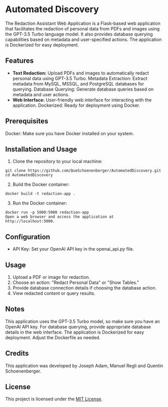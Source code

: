 # Automated Discovery


The Redaction Assistant Web Application is a Flask-based web application that facilitates the redaction of personal data from PDFs and images using the GPT-3.5 Turbo language model. It also provides database querying capabilities based on metadata and user-specified actions. The application is Dockerized for easy deployment.

## Features
- **Text Redaction:** Upload PDFs and images to automatically redact personal data using GPT-3.5 Turbo.
Metadata Extraction: Extract metadata from MySQL, MSSQL, and PostgreSQL databases for querying.
Database Querying: Generate database queries based on metadata and user actions.
- **Web Interface:** User-friendly web interface for interacting with the application.
Dockerized: Ready for deployment using Docker.


## Prerequisites
Docker: Make sure you have Docker installed on your system.

## Installation and Usage

1. Clone the repository to your local machine:
```
git clone https://github.com/QueSchoenenberger/AutomatedDiscovery.git
cd AutomatedDiscovery
```

2. Build the Docker container:
```
docker build -t redaction-app .
```

3. Run the Docker container:
```
docker run -p 5000:5000 redaction-app
Open a web browser and access the application at http://localhost:5000.
```

## Configuration
- API Key: Set your OpenAI API key in the openai_api.py file.

## Usage
1. Upload a PDF or image for redaction.
2. Choose an action: "Redact Personal Data" or "Show Tables."
3. Provide database connection details if choosing the database action.
4. View redacted content or query results.


## Notes
This application uses the GPT-3.5 Turbo model, so make sure you have an OpenAI API key.
For database querying, provide appropriate database details in the web interface.
The application is Dockerized for easy deployment. Adjust the Dockerfile as needed.

## Credits
This application was developed by Joseph Adam, Manuel Regli and Quentin Schoenenberger.

## License

This project is licensed under the [MIT License](https://opensource.org/license/mit/).